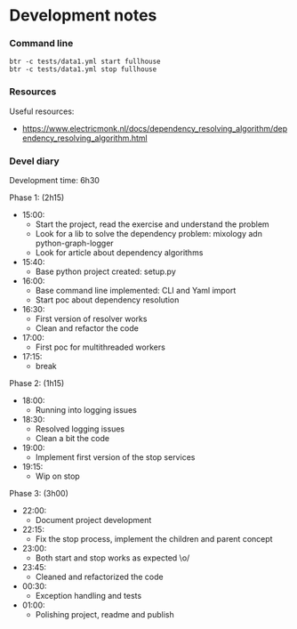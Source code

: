 # Development notes

### Command line

```
btr -c tests/data1.yml start fullhouse
btr -c tests/data1.yml stop fullhouse
```
### Resources

Useful resources:
* https://www.electricmonk.nl/docs/dependency_resolving_algorithm/dependency_resolving_algorithm.html

### Devel diary

Development time: 6h30

Phase 1: (2h15)
* 15:00:
  * Start the project, read the exercise and understand the problem
  * Look for a lib to solve the dependency problem: mixology adn python-graph-logger
  * Look for article about dependency algorithms
* 15:40:
  * Base python project created: setup.py
* 16:00:
  * Base command line implemented: CLI and Yaml import
  * Start poc about dependency resolution
* 16:30:
  * First version of resolver works
  * Clean and refactor the code
* 17:00:
  * First poc for multithreaded workers
* 17:15:
  * break

Phase 2: (1h15)
* 18:00:
  * Running into logging issues
* 18:30:
  * Resolved logging issues
  * Clean a bit the code
* 19:00:
  * Implement first version of the stop services
* 19:15:
  * Wip on stop


Phase 3: (3h00)
* 22:00:
  * Document project development
* 22:15:
  * Fix the stop process, implement the children and parent concept
* 23:00:
  * Both start and stop works as expected \o/
* 23:45:
  * Cleaned and refactorized the code
* 00:30:
  * Exception handling and tests
* 01:00:
  * Polishing project, readme and publish

